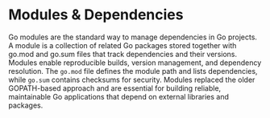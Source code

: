 # Modules & Dependencies

Go modules are the standard way to manage dependencies in Go projects. A module is a collection of related Go packages stored together with go.mod and go.sum files that track dependencies and their versions. Modules enable reproducible builds, version management, and dependency resolution. The `go.mod` file defines the module path and lists dependencies, while `go.sum` contains checksums for security. Modules replaced the older GOPATH-based approach and are essential for building reliable, maintainable Go applications that depend on external libraries and packages.